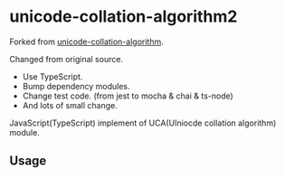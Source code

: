 # unicode-collation-algorithm2

Forked from [unicode-collation-algorithm](https://github.com/pmurias/unicode-collation-algorithm).

Changed from original source.

- Use TypeScript.
- Bump dependency modules.
- Change test code. (from jest to mocha & chai & ts-node)
- And lots of small change.

JavaScript(TypeScript) implement of UCA(UIniocde collation algorithm) module.

## Usage


